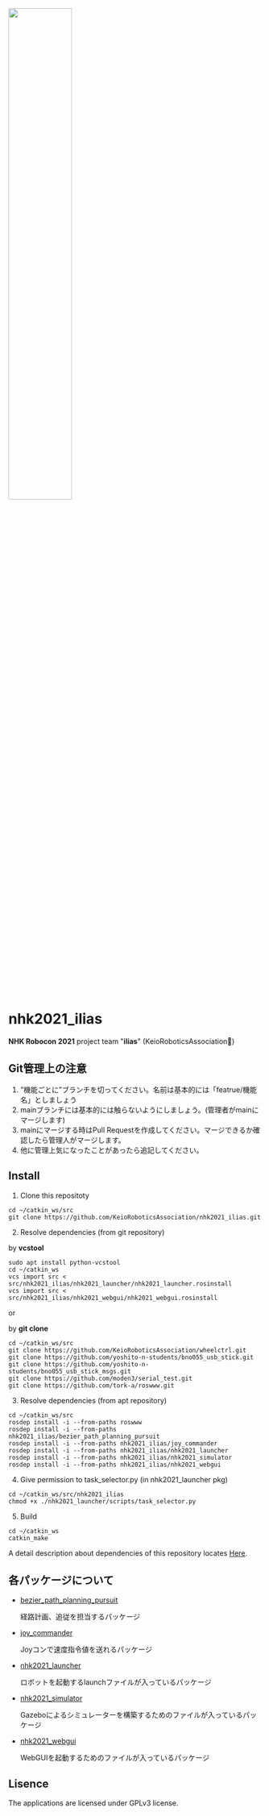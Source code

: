 <img src="https://keiorogiken.files.wordpress.com/2018/12/e382abe383a9e383bc.png?w=2160" width="50%"/>

# nhk2021_ilias

**NHK Robocon 2021** project  team "**ilias**" (KeioRoboticsAssociation:robot:)



## Git管理上の注意

1. ”機能ごとに”ブランチを切ってください。名前は基本的には「featrue/機能名」としましょう
1. mainブランチには基本的には触らないようにしましょう。(管理者がmainにマージします)
2. mainにマージする時はPull Requestを作成してください。マージできるか確認したら管理人がマージします。
3. 他に管理上気になったことがあったら追記してください。



## Install

1. Clone this repositoty

```shell
cd ~/catkin_ws/src
git clone https://github.com/KeioRoboticsAssociation/nhk2021_ilias.git
```

2. Resolve dependencies (from git repository)

by **vcstool**

```shell
sudo apt install python-vcstool
cd ~/catkin_ws
vcs import src < src/nhk2021_ilias/nhk2021_launcher/nhk2021_launcher.rosinstall
vcs import src < src/nhk2021_ilias/nhk2021_webgui/nhk2021_webgui.rosinstall
```

or

by **git clone**

```shell
cd ~/catkin_ws/src
git clone https://github.com/KeioRoboticsAssociation/wheelctrl.git
git clone https://github.com/yoshito-n-students/bno055_usb_stick.git
git clone https://github.com/yoshito-n-students/bno055_usb_stick_msgs.git
git clone https://github.com/moden3/serial_test.git
git clone https://github.com/tork-a/roswww.git
```

3. Resolve dependencies (from apt repository)

```shell
cd ~/catkin_ws/src
rosdep install -i --from-paths roswww
rosdep install -i --from-paths nhk2021_ilias/bezier_path_planning_pursuit
rosdep install -i --from-paths nhk2021_ilias/joy_commander
rosdep install -i --from-paths nhk2021_ilias/nhk2021_launcher
rosdep install -i --from-paths nhk2021_ilias/nhk2021_simulator
rosdep install -i --from-paths nhk2021_ilias/nhk2021_webgui
```

4. Give permission to task_selector.py (in nhk2021_launcher pkg)

```shell
cd ~/catkin_ws/src/nhk2021_ilias
chmod +x ./nhk2021_launcher/scripts/task_selector.py
```

5. Build

```shell
cd ~/catkin_ws
catkin_make
```



A detail description about dependencies of this repository locates [Here](https://github.com/KeioRoboticsAssociation/nhk2021_ilias/blob/main/Dependencies.md).



## 各パッケージについて

- [bezier_path_planning_pursuit](https://github.com/KeioRoboticsAssociation/nhk2021_ilias/blob/main/bezier_path_planning_pursuit/README.md)

  経路計画、追従を担当するパッケージ

- [joy_commander](https://github.com/KeioRoboticsAssociation/nhk2021_ilias/blob/main/joy_commander/README.md)

  Joyコンで速度指令値を送れるパッケージ

- [nhk2021_launcher](https://github.com/KeioRoboticsAssociation/nhk2021_ilias/blob/main/nhk2021_launcher/README.md)

  ロボットを起動するlaunchファイルが入っているパッケージ

- [nhk2021_simulator](https://github.com/KeioRoboticsAssociation/nhk2021_ilias/blob/main/nhk2021_simulator/README.md)

  Gazeboによるシミュレーターを構築するためのファイルが入っているパッケージ

- [nhk2021_webgui](https://github.com/KeioRoboticsAssociation/nhk2021_ilias/blob/main/nhk2021_webgui/README.md)

  WebGUIを起動するためのファイルが入っているパッケージ



## Lisence

The applications are licensed under GPLv3 license.
